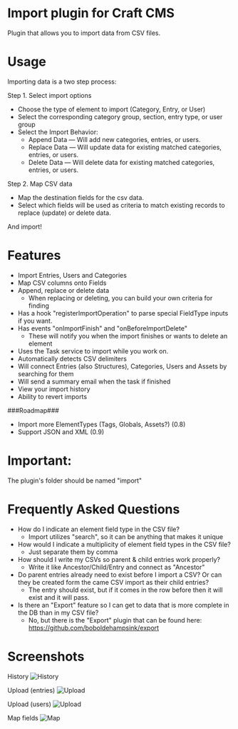 Import plugin for Craft CMS
=================

Plugin that allows you to import data from CSV files.

Usage
=================
Importing data is a two step process:

Step 1. Select import options
- Choose the type of element to import (Category, Entry, or User)
- Select the corresponding category group, section, entry type, or user group
- Select the Import Behavior:
    - Append Data — Will add new categories, entries, or users.
    - Replace Data — Will update data for existing matched categories, entries, or users.
    - Delete Data — Will delete data for existing matched categories, entries, or users.

Step 2. Map CSV data
- Map the destination fields for the csv data.
- Select which fields will be used as criteria to match existing records to replace (update) or delete data.

And import!

Features
=================
 - Import Entries, Users and Categories
 - Map CSV columns onto Fields
 - Append, replace or delete data
   - When replacing or deleting, you can build your own criteria for finding
 - Has a hook "registerImportOperation" to parse special FieldType inputs if you want.
 - Has events "onImportFinish" and "onBeforeImportDelete" 
   - These will notify you when the import finishes or wants to delete an element
 - Uses the Task service to import while you work on.
 - Automatically detects CSV delimiters
 - Will connect Entries (also Structures), Categories, Users and Assets by searching for them
 - Will send a summary email when the task if finished
 - View your import history
 - Ability to revert imports
 
###Roadmap###
 - Import more ElementTypes (Tags, Globals, Assets?) (0.8)
 - Support JSON and XML (0.9)
 
Important:
=================
The plugin's folder should be named "import"

Frequently Asked Questions
=================
- How do I indicate an element field type in the CSV file?
	- Import utilizes "search", so it can be anything that makes it unique
- How would I indicate a multiplicity of element field types in the CSV file?
	- Just separate them by comma
- How should I write my CSVs so parent & child entries work properly?
	- Write it like Ancestor/Child/Entry and connect as "Ancestor"
- Do parent entries already need to exist before I import a CSV? Or can they be created form the came CSV import as their child entries?
	- The entry should exist, but if it comes in the row before then it will exist and it will pass.
- Is there an "Export" feature so I can get to data that is more complete in the DB than in my CSV file?
	- No, but there is the "Export" plugin that can be found here: https://github.com/boboldehampsink/export

Screenshots
=================
History
![History](https://raw.githubusercontent.com/boboldehampsink/CraftImportPlugin/gh-pages/images/history.png)

Upload (entries)
![Upload](https://raw.githubusercontent.com/boboldehampsink/CraftImportPlugin/gh-pages/images/entries.png)

Upload (users)
![Upload](https://raw.githubusercontent.com/boboldehampsink/CraftImportPlugin/gh-pages/images/users.png)

Map fields
![Map](https://raw.githubusercontent.com/boboldehampsink/CraftImportPlugin/gh-pages/images/map.png)
